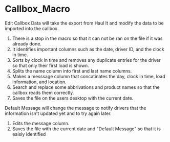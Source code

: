 # Callbox_Macro

Edit Callbox Data will take the export from Haul It and modify the data to be imported into the callbox.

  1. There is a stop in the macro so that it can not be ran on the file if it was already done.
  2. It identifies important columns such as the date, driver ID, and the clock in time.
  3. Sorts by clock in time and removes any duplicate entries for the driver so that only their first load is shown.
  4. Splits the name column into first and last name columns.
  5. Makes a messsage column that concatinates the day, clock in time, load information, and location.
  6. Search and replace some abbrivations and product names so that the callbox reads them correctly.
  7. Saves the file on the users desktop with the current date.

Default Message will change the message to notify drivers that the information isn't updated yet and to try again later.

  1. Edits the message column.
  2. Saves the file with the current date and "Default Message" so that it is eaisly identified

